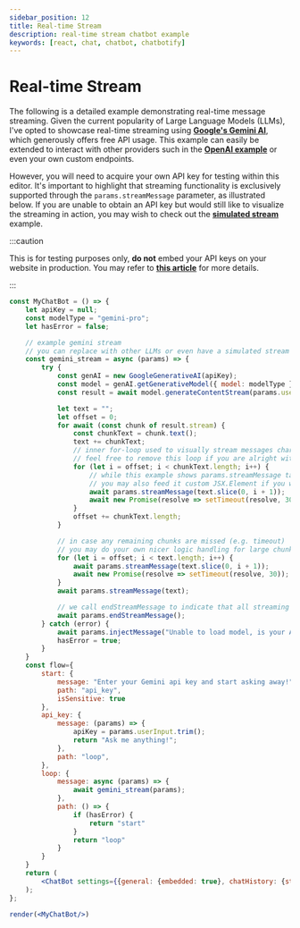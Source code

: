 ```yaml
---
sidebar_position: 12
title: Real-time Stream
description: real-time stream chatbot example
keywords: [react, chat, chatbot, chatbotify]
---
```


# Real-time Stream

The following is a detailed example demonstrating real-time message streaming. Given the current popularity of Large Language Models (LLMs), I've opted to showcase real-time streaming using [**Google's Gemini AI**](https://ai.google.dev/), which generously offers free API usage. This example can easily be extended to interact with other providers such in the [**OpenAI example**](/examples/llm_conversation) or even your own custom endpoints.

However, you will need to acquire your own API key for testing within this editor. It's important to highlight that streaming functionality is exclusively supported through the `params.streamMessage` parameter, as illustrated below. If you are unable to obtain an API key but would still like to visualize the streaming in action, you may wish to check out the [**simulated stream**](/examples/simulated_stream) example.

:::caution

This is for testing purposes only, **do not** embed your API keys on your website in production. You may refer to [**this article**](https://tjtanjin.medium.com/how-to-build-and-integrate-a-react-chatbot-with-llms-a-react-chatbotify-guide-part-4-b40cd59fd6e6) for more details.

:::

```jsx live noInline title=MyChatBot.js
const MyChatBot = () => {
	let apiKey = null;
	const modelType = "gemini-pro";
	let hasError = false;

	// example gemini stream
	// you can replace with other LLMs or even have a simulated stream
	const gemini_stream = async (params) => {
		try {
			const genAI = new GoogleGenerativeAI(apiKey);
			const model = genAI.getGenerativeModel({ model: modelType });
			const result = await model.generateContentStream(params.userInput);

			let text = "";
			let offset = 0;
			for await (const chunk of result.stream) {
				const chunkText = chunk.text();
				text += chunkText;
				// inner for-loop used to visually stream messages character-by-character
				// feel free to remove this loop if you are alright with visually chunky streams
				for (let i = offset; i < chunkText.length; i++) {
					// while this example shows params.streamMessage taking in text input,
					// you may also feed it custom JSX.Element if you wish
					await params.streamMessage(text.slice(0, i + 1));
					await new Promise(resolve => setTimeout(resolve, 30));
				}
				offset += chunkText.length;
			}

			// in case any remaining chunks are missed (e.g. timeout)
			// you may do your own nicer logic handling for large chunks
			for (let i = offset; i < text.length; i++) {
				await params.streamMessage(text.slice(0, i + 1));
				await new Promise(resolve => setTimeout(resolve, 30));
			}
			await params.streamMessage(text);

			// we call endStreamMessage to indicate that all streaming has ended here
			await params.endStreamMessage();
		} catch (error) {
			await params.injectMessage("Unable to load model, is your API Key valid?");
			hasError = true;
		}
	}
	const flow={
		start: {
			message: "Enter your Gemini api key and start asking away!",
			path: "api_key",
			isSensitive: true
		},
		api_key: {
			message: (params) => {
				apiKey = params.userInput.trim();
				return "Ask me anything!";
			},
			path: "loop",
		},
		loop: {
			message: async (params) => {
				await gemini_stream(params);
			},
			path: () => {
				if (hasError) {
					return "start"
				}
				return "loop"
			}
		}
	}
	return (
		<ChatBot settings={{general: {embedded: true}, chatHistory: {storageKey: "example_real_time_stream"}, botBubble: {simulateStream: true}}} flow={flow}/>
	);
};

render(<MyChatBot/>)
```